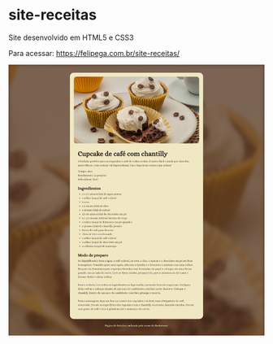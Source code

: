 # site-receitas
Site desenvolvido em HTML5 e CSS3

Para acessar: https://felipega.com.br/site-receitas/

![screenshot](assets\screencapture-felipega-br-site-receitas-2025-04-06-15_54_46.png)